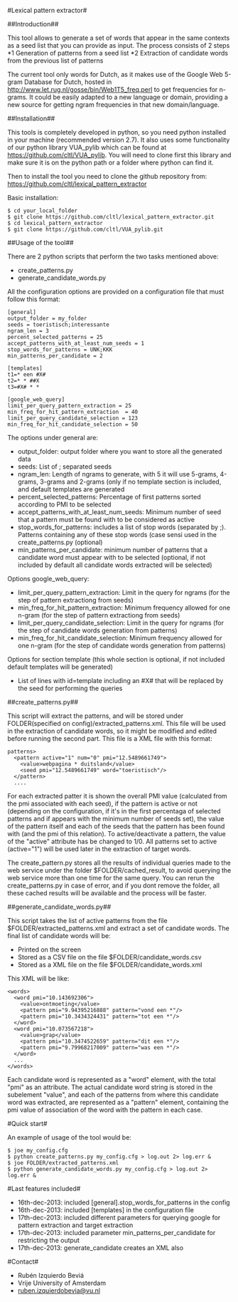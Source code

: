 #Lexical pattern extractor#

##Introduction##

This tool allows to generate a set of words that appear in the same contexts as a seed list that you can provide as input. The process consists of 2 steps
*1 Generation of patterns from a seed list
*2 Extraction of candidate words from the previous list of patterns

The current tool only words for Dutch, as it makes use of the Google Web 5-gram Database for Dutch, hosted in http://www.let.rug.nl/gosse/bin/Web1T5_freq.perl to
get frequencies for n-grams. It could be easily adapted to a new language or domain, providing a new source for getting ngram frequencies in that new domain/language.


##Installation##

This tools is completely developed in python, so you need python installed in your machine (recommended version 2.7). It also uses
some functionality of our python library VUA_pylib which can be found at https://github.com/cltl/VUA_pylib. You will need to clone
first this library and make sure it is on the python path or a folder where python can find it.

Then to install the tool you need to clone the github repository from:
https://github.com/cltl/lexical_pattern_extractor

Basic installation:
````
$ cd your_local_folder
$ git clone https://github.com/cltl/lexical_pattern_extractor.git
$ cd lexical_pattern_extractor
$ git clone https://github.com/cltl/VUA_pylib.git
````


##Usage of the tool##

There are 2 python scripts that perform the two tasks mentioned above:
* create_patterns.py
* generate_candidate_words.py

All the configuration options are provided on a configuration file that must follow this format:
````
[general]
output_folder = my_folder
seeds = toeristisch;interessante
ngram_len = 3
percent_selected_patterns = 25
accept_patterns_with_at_least_num_seeds = 1
stop_words_for_patterns = UNK;KKK
min_patterns_per_candidate = 2

[templates]
t1=* een #X#
t2=* * ##X
t3=#X# * *

[google_web_query]
limit_per_query_pattern_extraction = 25
min_freq_for_hit_pattern_extraction  = 40
limit_per_query_candidate_selection = 123
min_freq_for_hit_candidate_selection = 50
````

The options under general are:
* output_folder: output folder where you want to store all the generated data
* seeds: List of ; separated seeds
* ngram_len: Length of ngrams to generate, with 5 it will use 5-grams, 4-grams, 3-grams and 2-grams (only if no template section
is included, and default templates are generated
* percent_selected_patterns: Percentage of first patterns sorted according to PMI to be selected
* accept_patterns_with_at_least_num_seeds: Minimum number of seed that a pattern must be found with to be considered as active
* stop_words_for_patterns: includes a list of stop words (separated by ;). Patterns containing any of these stop words (case sensi
used in the create_patterns.py (optional)
* min_patterns_per_candidate: minimum number of patterns that a candidate word must appear with to be selected (optional, if not included by default
all candidate words extracted will be selected)

Options google_web_query:
* limit_per_query_pattern_extraction: Limit in the query for ngrams (for the step of pattern extractiong from seeds)
* min_freq_for_hit_pattern_extraction: Minimum frequency allowed for one n-gram (for the step of pattern extractiong from seeds)
* limit_per_query_candidate_selection: Limit in the query for ngrams (for the step of candidate words generation from patterns)
* min_freq_for_hit_candidate_selection: Minimum frequency allowed for one n-gram (for the step of candidate words generation from patterns)

Options for section template (this whole section is optional, if not included default templates will be generated)
* List of lines with id=template including an #X# that will be replaced by the seed for performing the queries


##create_patterns.py##

This script will extract the patterns, and will be stored under FOLDER(specified on config)/extracted_patterns.xml. This file will be used in the
extraction of candidate words, so it might be modified and edited before running the second part. This file is a XML file with this format:

````
patterns>
  <pattern active="1" num="0" pmi="12.5489661749">
    <value>webpagina * duitsland</value>
    <seed pmi="12.5489661749" word="toeristisch"/>
  </pattern>
  ....
````

For each extracted patter it is shown the overall PMI value (calculated from the pmi associated with each seed), if the pattern is active or not (depending
on the configuration, if it's in the first percentaga of selected patterns and if appears with the minimum number of seeds set), the value of the pattern itself
and each of the seeds that the pattern has been found with (and the pmi of this relation). To active/deactivate a pattern, the value of the "active" attribute
has be changed to 1/0. All patterns set to active (active="1") will be used later in the extraction of target words.

The create_pattern.py stores all the results of individual queries made to the web service under the folder $FOLDER/cached_result, to avoid querying the web service
more than one time for the same query. You can rerun the create_patterns.py in case of error, and if you dont remove the folder, all these cached results will be available
and the process will be faster.

##generate_candidate_words.py##

This script takes the list of active patterns from the file $FOLDER/extracted_patterns.xml and extract a set of candidate words. The final list of candidate words will be:
* Printed on the screen
* Stored as a CSV file on the file $FOLDER/candidate_words.csv
* Stored as a XML file on the file $FOLDER/candidate_words.xml

This XML will be like:
````
<words>
  <word pmi="10.143692306">
    <value>ontmoeting</value>
    <pattern pmi="9.94395216888" pattern="vond een *"/>
    <pattern pmi="10.3434324431" pattern="tot een *"/>
  </word>
  <word pmi="10.073567218">
    <value>grap</value>
    <pattern pmi="10.3474522659" pattern="dit een *"/>
    <pattern pmi="9.79968217009" pattern="was een *"/>
  </word>
  ...
</words>
````
Each candidate word is represented as a "word" element, with the total "pmi" as an attribute. The actual candidate word string is stored in the subelement
"value", and each of the patterns from where this candidate word was extracted, are represented as a "pattern" element, containing the pmi value of association
of the word with the pattern in each case.



#Quick start#


An example of usage of the tool would be:
````
$ joe my_config.cfg    
$ python create_patterns.py my_config.cfg > log.out 2> log.err &
$ joe FOLDER/extracted_patterns.xml
$ python generate_candidate_words.py my_config.cfg > log.out 2> log.err &
````

#Last features included#

* 16th-dec-2013: included [general].stop_words_for_patterns in the config
* 16th-dec-2013: included [templates] in the configuration file
* 17th-dec-2013: included different parameters for querying google for pattern extraction and target extraction
* 17th-dec-2013: included parameter min_patterns_per_candidate for restricting the output
* 17th-dec-2013: generate_candidate creates an XML also


#Contact#
+ Rubén Izquierdo Beviá
+ Vrije University of Amsterdam
+ ruben.izquierdobevia@vu.nl